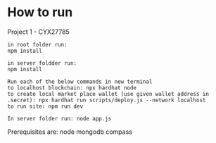 # How to run

Project 1 - CYX27785

```shell
in root folder run:
npm install

in server foldder run:
npm install

Run each of the below commands in new terminal
to localhost blockchain: npx hardhat node
to create local market place wallet (use given wallet address in .secret): npx hardhat run scripts/deploy.js --network localhost
to run site: npm run dev

In server folder run: node app.js
```

Prerequisites are:
node
mongodb compass
